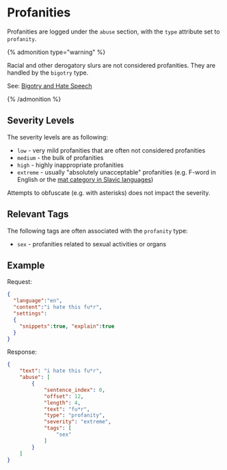 # Profanities

Profanities are logged under the `abuse` section, with the `type` attribute set to `profanity`.

{% admonition type="warning" %}

Racial and other derogatory slurs are not considered profanities. They are handled by the `bigotry` type. 

See: [Bigotry and Hate Speech](./hatespeechandbigotry.md) 

{% /admonition %}

## Severity Levels

The severity levels are as following:

* `low` - very mild profanities that are often not considered profanities
* `medium` - the bulk of profanities
* `high` - highly inappropriate profanities
* `extreme` - usually "absolutely unacceptable" profanities (e.g. F-word in English or the [mat category in Slavic languages](https://en.wikipedia.org/wiki/Mat_(profanity)))

Attempts to obfuscate (e.g. with asterisks) does not impact the severity.

## Relevant Tags

The following tags are often associated with the `profanity` type:

* `sex` - profanities related to sexual activities or organs

## Example

Request:
```json
{
  "language":"en",
  "content":"i hate this fu*r",
  "settings": 
  {
    "snippets":true, "explain":true
  }
}
```

Response:
```json
{
	"text": "i hate this fu*r",
	"abuse": [
		{
			"sentence_index": 0,
			"offset": 12,
			"length": 4,
			"text": "fu*r",
			"type": "profanity",
			"severity": "extreme",
			"tags": [
				"sex"
			]
		}
	]
}
```
